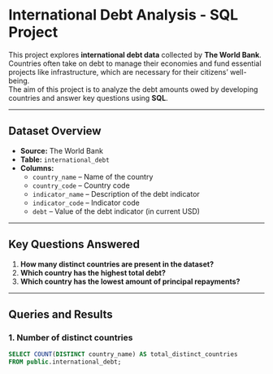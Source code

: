 # International Debt Analysis - SQL Project

This project explores **international debt data** collected by **The World Bank**.  
Countries often take on debt to manage their economies and fund essential projects like infrastructure, which are necessary for their citizens’ well-being.  
The aim of this project is to analyze the debt amounts owed by developing countries and answer key questions using **SQL**.

---

## Dataset Overview

- **Source:** The World Bank  
- **Table:** `international_debt`
- **Columns:**
  - `country_name` – Name of the country  
  - `country_code` – Country code  
  - `indicator_name` – Description of the debt indicator  
  - `indicator_code` – Indicator code  
  - `debt` – Value of the debt indicator (in current USD)

---

## Key Questions Answered

1. **How many distinct countries are present in the dataset?**
2. **Which country has the highest total debt?**
3. **Which country has the lowest amount of principal repayments?**

---

## Queries and Results

### **1. Number of distinct countries**
```sql
SELECT COUNT(DISTINCT country_name) AS total_distinct_countries
FROM public.international_debt;
